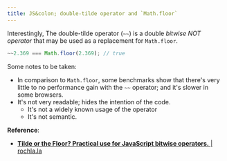 ```yaml
---
title: JS&colon; double-tilde operator and `Math.floor`
---
```


Interestingly, The double-tilde operator (`~~`) is a double *bitwise NOT operator* that may be used as a replacement for `Math.floor`.

```js
~~2.369 === Math.floor(2.369); // true
```

Some notes to be taken:
- In comparison to  `Math.floor`, some benchmarks show that there's very little to no performance gain with the `~~` operator; and it's slower in some browsers.
- It's not very readable; hides the intention of the code.
  - It's not a widely known usage of the operator
  - It's not semantic.


**Reference**:
- [**Tilde or the Floor? Practical use for JavaScript bitwise operators.** | rochla.la](http://rocha.la/JavaScript-bitwise-operators-in-practice)
